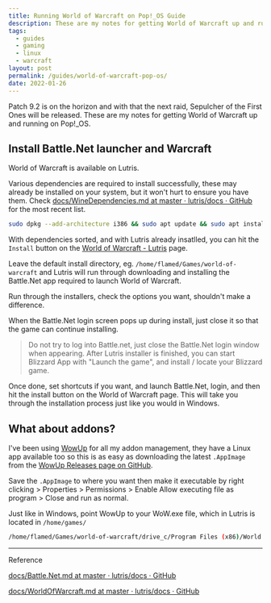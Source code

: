 ```yaml
---
title: Running World of Warcraft on Pop!_OS Guide
description: These are my notes for getting World of Warcraft up and running on Pop!_OS.
tags:
  - guides
  - gaming
  - linux
  - warcraft
layout: post
permalink: /guides/world-of-warcraft-pop-os/
date: 2022-01-26
---
```


Patch 9.2 is on the horizon and with that the next raid, Sepulcher of the First Ones will be released. These are my notes for getting World of Warcraft up and running on Pop!\_OS.

## Install Battle.Net launcher and Warcraft

World of Warcraft is available on Lutris.

Various dependencies are required to install successfully, these may already be installed on your system, but it won't hurt to ensure you have them. Check [docs/WineDependencies.md at master · lutris/docs · GitHub](https://github.com/lutris/docs/blob/master/WineDependencies.md) for the most recent list.

```bash
sudo dpkg --add-architecture i386 && sudo apt update && sudo apt install -y wine64 wine32 libasound2-plugins:i386 libsdl2-2.0-0:i386 libdbus-1-3:i386 libsqlite3-0:i386
```

With dependencies sorted, and with Lutris already insatlled, you can hit the `Install` button on the [World of Warcraft - Lutris](https://lutris.net/games/world-of-warcraft/) page.

Leave the default install directory, eg. `/home/flamed/Games/world-of-warcraft` and Lutris will run through downloading and installing the Battle.Net app required to launch World of Warcraft.

Run through the installers, check the options you want, shouldn't make a difference.

When the Battle.Net login screen pops up during install, just close it so that the game can continue installing.

> Do not try to log into Battle.net, just close the Battle.Net login window when appearing. After Lutris installer is finished, you can start Blizzard App with "Launch the game", and install / locate your Blizzard game.

Once done, set shortcuts if you want, and launch Battle.Net, login, and then hit the install button on the World of Warcraft page. This will take you through the installation process just like you would in Windows.

## What about addons?

I've been using [WowUp](https://wowup.io/) for all my addon management, they have a Linux app available too so this is as easy as downloading the latest `.AppImage` from the [WowUp Releases page on GitHub](https://github.com/WowUp/WowUp/releases).

Save the `.AppImage` to where you want then make it executable by right clicking > Properties > Permissions > Enable Allow executing file as program > Close and run as normal.

Just like in Windows, point WowUp to your WoW.exe file, which in Lutris is located in `/home/games/`

```bash
/home/flamed/Games/world-of-warcraft/drive_c/Program Files (x86)/World of Warcraft/_retail_/Wow.exe
```

---

Reference

[docs/Battle.Net.md at master · lutris/docs · GitHub](https://github.com/lutris/docs/blob/master/Battle.Net.md)

[docs/WorldOfWarcraft.md at master · lutris/docs · GitHub](https://github.com/lutris/docs/blob/master/WorldOfWarcraft.md)